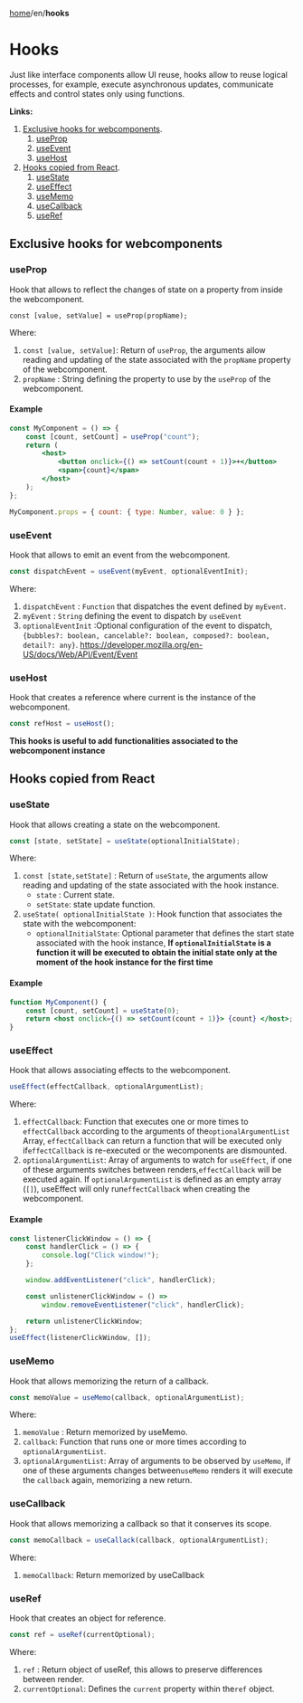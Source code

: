 [home](../../README.md)/en/**hooks**

# Hooks

Just like interface components allow UI reuse, hooks allow to reuse logical processes, for example, execute asynchronous updates, communicate effects and control states only using functions.

**Links:**

1. [Exclusive hooks for webcomponents](#exclusive-hooks-for-webcomponents).
    1. [useProp](#useprop)
    2. [useEvent](#useevent)
    3. [useHost](#useHost)
2. [Hooks copied from React](#hooks-copied-from-React).
    1. [useState](#usestate)
    2. [useEffect](#useeffect)
    3. [useMemo](#usememo)
    4. [useCallback](#usecallback)
    5. [useRef](#useref)

## Exclusive hooks for webcomponents

### useProp

Hook that allows to reflect the changes of state on a property from inside the webcomponent.

```
const [value, setValue] = useProp(propName);
```

Where:

1. `const [value, setValue]`: Return of `useProp`, the arguments allow reading and updating of the state associated with the `propName` property of the webcomponent.
2. `propName` : String defining the property to use by the `useProp` of the webcomponent.

#### Example

```jsx
const MyComponent = () => {
    const [count, setCount] = useProp("count");
    return (
        <host>
            <button onclick={() => setCount(count + 1)}>+</button>
            <span>{count}</span>
        </host>
    );
};

MyComponent.props = { count: { type: Number, value: 0 } };
```

### useEvent

Hook that allows to emit an event from the webcomponent.

```js
const dispatchEvent = useEvent(myEvent, optionalEventInit);
```

Where:

1. `dispatchEvent` : `Function` that dispatches the event defined by `myEvent`.
2. `myEvent` : `String` defining the event to dispatch by `useEvent`
3. `optionalEventInit` :Optional configuration of the event to dispatch, `{bubbles?: boolean, cancelable?: boolean, composed?: boolean, detail?: any}`. https://developer.mozilla.org/en-US/docs/Web/API/Event/Event

### useHost

Hook that creates a reference where current is the instance of the webcomponent.

```js
const refHost = useHost();
```

**This hooks is useful to add functionalities associated to the webcomponent instance**

## Hooks copied from React

### useState

Hook that allows creating a state on the webcomponent.

```js
const [state, setState] = useState(optionalInitialState);
```

Where:

1. `const [state,setState]` : Return of `useState`, the arguments allow reading and updating of the state associated with the hook instance.
    - `state` : Current state.
    - `setState`: state update function.
2. `useState( optionalInitialState )`: Hook function that associates the state with the webcomponent:
    - `optionalInitialState`: Optional parameter that defines the start state associated with the hook instance, **If `optionalInitialState` is a function it will be executed to obtain the initial state only at the moment of the hook instance for the first time**

#### Example

```jsx
function MyComponent() {
    const [count, setCount] = useState(0);
    return <host onclick={() => setCount(count + 1)}> {count} </host>;
}
```

### useEffect

Hook that allows associating effects to the webcomponent.

```js
useEffect(effectCallback, optionalArgumentList);
```

Where:

1. `effectCallback`: Function that executes one or more times to `effectCallback` according to the arguments of the`optionalArgumentList` Array, `effectCallback` can return a function that will be executed only if`effectCallback` is re-executed or the wecomponents are dismounted.
2. `optionalArgumentList`: Array of arguments to watch for `useEffect`, if one of these arguments switches between renders,`effectCallback` will be executed again. If `optionalArgumentList` is defined as an empty array (`[]`), useEffect will only run`effectCallback` when creating the webcomponent.

#### Example

```js
const listenerClickWindow = () => {
    const handlerClick = () => {
        console.log("Click window!");
    };

    window.addEventListener("click", handlerClick);

    const unlistenerClickWindow = () =>
        window.removeEventListener("click", handlerClick);

    return unlistenerClickWindow;
};
useEffect(listenerClickWindow, []);
```

### useMemo

Hook that allows memorizing the return of a callback.

```js
const memoValue = useMemo(callback, optionalArgumentList);
```

Where:

1. `memoValue` : Return memorized by useMemo.
2. `callback`: Function that runs one or more times according to `optionalArgumentList`.
3. `optionalArgumentList`: Array of arguments to be observed by `useMemo`, if one of these arguments changes between`useMemo` renders it will execute the `callback` again, memorizing a new return.

### useCallback

Hook that allows memorizing a callback so that it conserves its scope.

```js
const memoCallback = useCallack(callback, optionalArgumentList);
```

Where:

1. `memoCallback`: Return memorized by useCallback

### useRef

Hook that creates an object for reference.

```js
const ref = useRef(currentOptional);
```

Where:

1. `ref` : Return object of useRef, this allows to preserve differences between render.
2. `currentOptional`: Defines the `current` property within the`ref` object.
